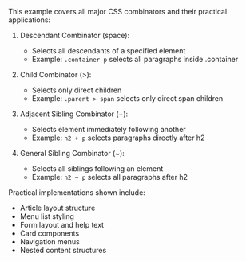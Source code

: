 This example covers all major CSS combinators and their practical applications:

1. Descendant Combinator (space):

   - Selects all descendants of a specified element
   - Example: `.container p` selects all paragraphs inside .container

2. Child Combinator (>):

   - Selects only direct children
   - Example: `.parent > span` selects only direct span children

3. Adjacent Sibling Combinator (+):

   - Selects element immediately following another
   - Example: `h2 + p` selects paragraphs directly after h2

4. General Sibling Combinator (~):
   - Selects all siblings following an element
   - Example: `h2 ~ p` selects all paragraphs after h2

Practical implementations shown include:

- Article layout structure
- Menu list styling
- Form layout and help text
- Card components
- Navigation menus
- Nested content structures
